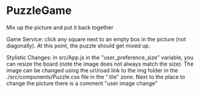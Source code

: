 # PuzzleGame
Mix up the picture and put it back together

Game Service:
click any square next to an empty box in the picture (not diagonally). At this point, the puzzle should get mixed up. 

Stylistic Changes:
in src/App.js in the "user_preference_size" variable, you can resize the board (note the image does not always match the size).
The image can be changed using the url/road link to the img folder in the ./src/components/Puzzle.css file in the ".tile" zone. Next to the place to change the picture there is a comment "user image change"



